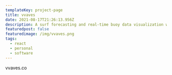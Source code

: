 ```yaml
---
templateKey: project-page
title: vvaves
date: 2021-08-17T21:26:13.956Z
description: A surf forecasting and real-time buoy data visualization web app
featuredpost: false
featuredimage: /img/vvaves.png
tags:
  - react
  - personal
  - software
---
```

vvaves.co